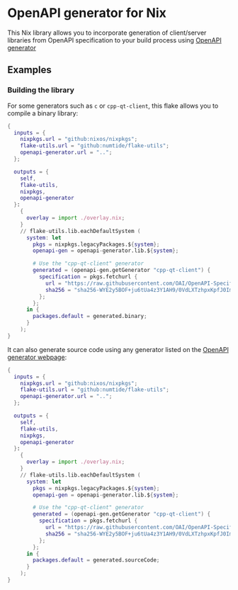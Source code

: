 # OpenAPI generator for Nix

This Nix library allows you to incorporate generation of client/server libraries from OpenAPI specification to your build process using [OpenAPI generator](https://openapi-generator.tech/)

## Examples

### Building the library

For some generators such as `c` or `cpp-qt-client`, this flake allows you to compile a binary library:

```nix
{
  inputs = {
    nixpkgs.url = "github:nixos/nixpkgs";
    flake-utils.url = "github:numtide/flake-utils";
    openapi-generator.url = "..";
  };

  outputs = {
    self,
    flake-utils,
    nixpkgs,
    openapi-generator
  }:
    {
      overlay = import ./overlay.nix;
    }
    // flake-utils.lib.eachDefaultSystem (
      system: let
        pkgs = nixpkgs.legacyPackages.${system};
        openapi-gen = openapi-generator.lib.${system};

        # Use the "cpp-qt-client" generator
        generated = (openapi-gen.getGenerator "cpp-qt-client") {
          specification = pkgs.fetchurl {
            url = "https://raw.githubusercontent.com/OAI/OpenAPI-Specification/9df68a1dafd467d9fdbf68653f351b860b4ec6e5/examples/v3.0/petstore.yaml";
            sha256 = "sha256-WYE2y5BOF+ju6tUa4z3Y1AH9/0VdLXTzhpxKpfJ0ImY=";
          };
        };
      in {
        packages.default = generated.binary;
      }
    );
}
```

It can also generate source code using any generator listed on the [OpenAPI generator webpage](https://openapi-generator.tech/docs/generators):

```nix
{
  inputs = {
    nixpkgs.url = "github:nixos/nixpkgs";
    flake-utils.url = "github:numtide/flake-utils";
    openapi-generator.url = "..";
  };

  outputs = {
    self,
    flake-utils,
    nixpkgs,
    openapi-generator
  }:
    {
      overlay = import ./overlay.nix;
    }
    // flake-utils.lib.eachDefaultSystem (
      system: let
        pkgs = nixpkgs.legacyPackages.${system};
        openapi-gen = openapi-generator.lib.${system};

        # Use the "cpp-qt-client" generator
        generated = (openapi-gen.getGenerator "cpp-qt-client") {
          specification = pkgs.fetchurl {
            url = "https://raw.githubusercontent.com/OAI/OpenAPI-Specification/9df68a1dafd467d9fdbf68653f351b860b4ec6e5/examples/v3.0/petstore.yaml";
            sha256 = "sha256-WYE2y5BOF+ju6tUa4z3Y1AH9/0VdLXTzhpxKpfJ0ImY=";
          };
        };
      in {
        packages.default = generated.sourceCode;
      }
    );
}
```
